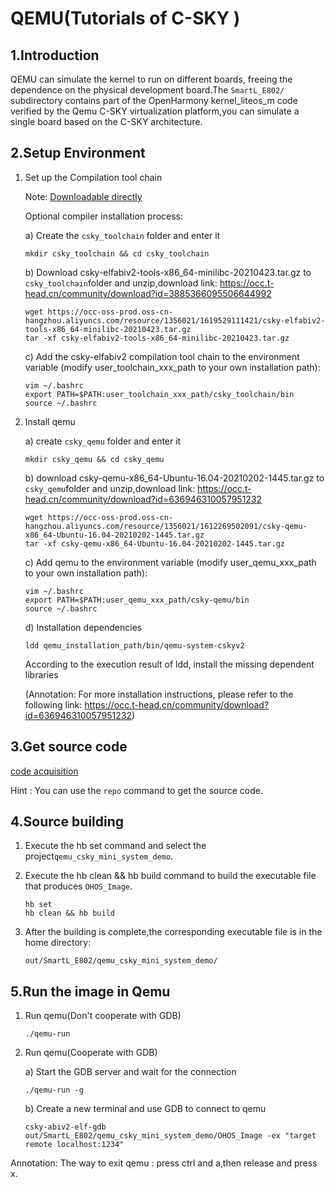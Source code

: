 # QEMU(Tutorials of C-SKY )

## 1.Introduction

QEMU can simulate the kernel to run on different boards, freeing the dependence on the physical development board.The `SmartL_E802/` subdirectory contains part of the OpenHarmony kernel\_liteos\_m code verified by the Qemu C-SKY virtualization platform,you can simulate a single board based on the C-SKY architecture.

## 2.Setup Environment

   1. Set up the Compilation tool chain

      Note: [Downloadable directly](https://repo.huaweicloud.com/openharmony/compiler/gcc_csky/v3.10.29/linux/csky-v3.10.29.tar.gz)

      Optional compiler installation process:

      a) Create the `csky_toolchain` folder and enter it

         ```shell
         mkdir csky_toolchain && cd csky_toolchain
         ```

      b) Download  csky-elfabiv2-tools-x86_64-minilibc-20210423.tar.gz to `csky_toolchain`folder and unzip,download link: https://occ.t-head.cn/community/download?id=3885366095506644992

         ```shell
         wget https://occ-oss-prod.oss-cn-hangzhou.aliyuncs.com/resource/1356021/1619529111421/csky-elfabiv2-tools-x86_64-minilibc-20210423.tar.gz
         tar -xf csky-elfabiv2-tools-x86_64-minilibc-20210423.tar.gz
         ```

      c) Add the csky-elfabiv2 compilation tool chain to the environment variable (modify user_toolchain_xxx_path to your own installation path):

         ```shell
         vim ~/.bashrc
         export PATH=$PATH:user_toolchain_xxx_path/csky_toolchain/bin
         source ~/.bashrc
         ```

   2. Install qemu

      a) create `csky_qemu` folder and enter it

         ```shell
         mkdir csky_qemu && cd csky_qemu
         ```

      b) download csky-qemu-x86_64-Ubuntu-16.04-20210202-1445.tar.gz to `csky_qemu`folder and unzip,download link: https://occ.t-head.cn/community/download?id=636946310057951232

         ```shell
         wget https://occ-oss-prod.oss-cn-hangzhou.aliyuncs.com/resource/1356021/1612269502091/csky-qemu-x86_64-Ubuntu-16.04-20210202-1445.tar.gz
         tar -xf csky-qemu-x86_64-Ubuntu-16.04-20210202-1445.tar.gz
         ```

      c) Add qemu to the environment variable (modify user_qemu_xxx_path to your own installation path):

         ```shell
         vim ~/.bashrc
         export PATH=$PATH:user_qemu_xxx_path/csky-qemu/bin
         source ~/.bashrc
         ```

      d) Installation dependencies

         ```shell
         ldd qemu_installation_path/bin/qemu-system-cskyv2
         ```

         According to the execution result of ldd, install the missing dependent libraries

         (Annotation: For more installation instructions, please refer to the following link: https://occ.t-head.cn/community/download?id=636946310057951232)

## 3.Get source code

[code acquisition ](https://gitee.com/openharmony/docs/blob/master/en/device-dev/get-code/sourcecode-acquire.md)

Hint : You can use the `repo` command to get the source code.

## 4.Source building

   1. Execute the hb set command and select the project`qemu_csky_mini_system_demo`.

   2. Execute the hb clean && hb build command to build the executable file that produces `OHOS_Image`.

      ```shell
      hb set
      hb clean && hb build
      ```

   3. After the building is complete,the corresponding executable file is in the home directory:

      ```
      out/SmartL_E802/qemu_csky_mini_system_demo/
      ```

## 5.Run the image in Qemu

   1. Run qemu(Don't cooperate with GDB)

      ```shell
      ./qemu-run
      ```

   2. Run qemu(Cooperate with GDB)

      a) Start the GDB server and wait for the connection

         ```shell
         ./qemu-run -g
         ```

      b) Create a new terminal and use GDB to connect to qemu

         ```shell
         csky-abiv2-elf-gdb out/SmartL_E802/qemu_csky_mini_system_demo/OHOS_Image -ex "target remote localhost:1234"
         ```

   Annotation: The way to exit qemu : press ctrl and a,then release and press x.
